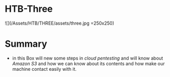 # HTB-Three 

![](/Assets/HTB/THREE/assets/three.jpg =250x250)

# Summary 

* in this Box will new some steps in *cloud pentesting* and will know about *Amazon S3* and how we can know about its contents and how make our machine contact easily with it. 
